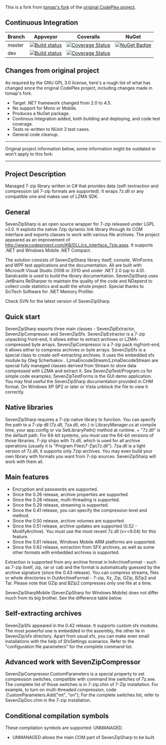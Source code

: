 This is a fork from [tomap's fork](https://github.com/tomap/SevenZipSharp) of the [original CodePlex project](https://archive.codeplex.com/?p=sevenzipsharp).

## Continuous Integration

|   Branch  | Appveyor | Coveralls | NuGet |
|-----------|----------|-----------|-------|
| master | [![Build status](https://ci.appveyor.com/api/projects/status/bgp7yh7f0fpamt95/branch/master?svg=true)](https://ci.appveyor.com/project/squid-box/sevenzipsharp/branch/master) | [![Coverage Status](https://coveralls.io/repos/github/squid-box/SevenZipSharp/badge.svg?branch=master)](https://coveralls.io/github/squid-box/SevenZipSharp?branch=master) | [![NuGet Badge](https://buildstats.info/nuget/Squid-Box.SevenZipSharp)](https://www.nuget.org/packages/Squid-Box.SevenZipSharp/) |
| dev | [![Build status](https://ci.appveyor.com/api/projects/status/bgp7yh7f0fpamt95/branch/dev?svg=true)](https://ci.appveyor.com/project/squid-box/sevenzipsharp/branch/dev) | [![Coverage Status](https://coveralls.io/repos/github/squid-box/SevenZipSharp/badge.svg?branch=dev)](https://coveralls.io/github/squid-box/SevenZipSharp?branch=dev) | 

## Changes from original project
As required by the GNU GPL 3.0 license, here's a rough list of what has changed since the original CodePlex project, including changes made in tomap's fork.

* Target .NET framework changed from 2.0 to 4.5.
* No support for Mono or Mobile.
* Produces a NuGet package.
* Continous Integration added, both building and deploying, and code test coverage.
* Tests re-written to NUnit 3 test cases.
* General code cleanup.

-------------------------------------------------------------

Original project information below, some information might be outdated or won't apply to this fork:

-------------------------------------------------------------

## Project Description
Managed 7-zip library written in C# that provides data (self-)extraction and compression (all 7-zip formats are supported). It wraps 7z.dll or any compatible one and makes use of LZMA SDK.

## General
SevenZipSharp is an open source wrapper for 7-zip released under LGPL v3.0. It exploits the native 7zip dynamic link library through its COM interface and exports classes to work with various file archives. The project appeared as an improvement of http://www.codeproject.com/KB/DLL/cs_interface_7zip.aspx. It supports .NET and Windows Mobile .NET Compact.

The solution consists of SevenZipSharp library itself, console, WinForms and WPF test applications and the documentation. All are built with Microsoft Visual Studio 2008 or 2010 and under .NET 2.0 (up to 4.0).
Sandcastle is used to build the library documentation.
SevenZipSharp uses JetBrains ReSharper to maintain the quality of the code and NDepend to collect code statistics and audit the whole project. Special thanks to SciTech Software for .NET Memory Profiler.

Check SVN for the latest version of SevenZipSharp.

## Quick start
SevenZipSharp exports three main classes - SevenZipExtractor, SevenZipCompressor and SevenZipSfx.
SevenZipExtractor is a 7-zip unpacking front-end, it allows either to extract archives or LZMA-compressed byte arrays.
SevenZipCompressor is a 7-zip pack ingfront-end, it allows either to compress archives or byte arrays.
SevenZipSfx is a special class to create self-extracting archives. It uses the embedded sfx module by Oleg Scherbakov .
LzmaEncodeStream/LzmaDecodeStream are special fully managed classes derived from Stream to store data compressed with LZMA and extract it.
See SevenZipTest/Program.cs for simple code examples; SevenZipTestForms is the GUI demo application.
You may find useful the SevenZipSharp documentation provided in CHM format. On Windows XP SP2 or later or Vista unblock the file to view it correctly.

## Native libraries
SevenZipSharp requires a 7-zip native library to function. You can specify the path to a 7-zip dll (7z.dll, 7za.dll, etc.) in LibraryManager.cs at compile time, your app.config or via SetLibraryPath() method at runtime. <Path to SevenZipSharp.dll> + "7z.dll" is the default path. For 64-bit systems, you must use the 64-bit versions of those libraries.
7-zip ships with 7z.dll, which is used for all archive operations (usually it is "Program Files\7-Zip\7z.dll"). 7za.dll is a light version of 7z.dll, it supports only 7zip archives. You may even build your own library with formats you want from 7-zip sources. SevenZipSharp will work with them all.

## Main features
* Encryption and passwords are supported.
* Since the 0.26 release, archive properties are supported.
* Since the 0.28 release, multi-threading is supported.
* Since the 0.29 release, streaming is supported.
* Since the 0.41 release, you can specify the compression level and method.
* Since the 0.50 release, archive volumes are supported.
* Since the 0.51 release, archive updates are supported (0.52 - ModifyArchive). You must use the most recent 7z.dll (v>=9.04) for this feature.
* Since the 0.61 release, Windows Mobile ARM platforms are supported.
* Since the 0.62 release, extraction from SFX archives, as well as some other formats with embedded archives is supported.

Extraction is supported from any archive format in InArchiveFormat - such as 7-zip itself, zip, rar or cab and the format is automatically guessed by the archive signature (since the 0.43 release).
You can compress streams, files or whole directories in OutArchiveFormat - 7-zip, Xz, Zip, GZip, BZip2 and Tar.
Please note that GZip and BZip2 compresses only one file at a time.

SevenZipSharpMobile (SevenZipSharp for Windows Mobile) does not differ much from its big brother. See the difference table below.

## Self-extracting archives
SevenZipSfx appeared in the 0.42 release. It supports custom sfx modules. The most powerful one is embedded in the assembly, the other lie in SevenZip/sfx directory. Apart from usual sfx, you can make even small installations with the help of SfxSettings scenarios. Refer to the "configuration file parameters" for the complete command list.

##  Advanced work with SevenZipCompressor
SevenZipCompressor.CustomParameters is a special property to set compression switches, compatible with command line switches of 7z.exe. The complete list of those switches is in 7-zip.chm of 7-Zip installation. For example, to turn on multi-threaded compression, code
<SevenZipCompressor Instance>.CustomParameters.Add("mt", "on");
For the complete switches list, refer to SevenZipDoc.chm in the 7-zip installation.

## Conditional compilation symbols
These compilation symbols are supported: UNMANAGED.
* UNMANAGED allows the main COM part of SevenZipSharp to be built.
